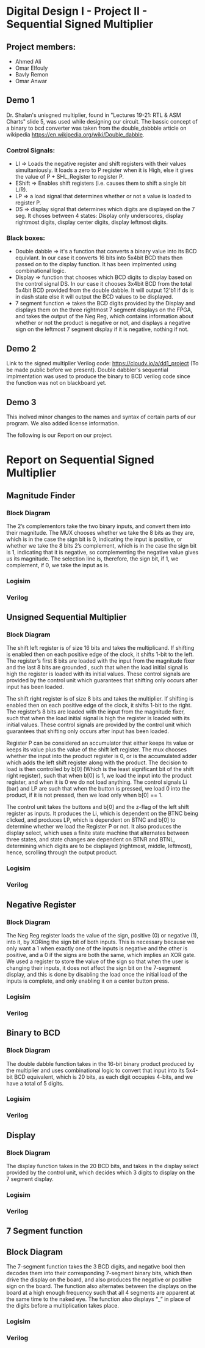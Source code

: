 # Digital Design I - Project II - Sequential Signed Multiplier
## Project members:
- Ahmed Ali
- Omar Elfouly
- Bavly Remon
- Omar Anwar

## Demo 1
Dr. Shalan's unisgned multiplier, found in "Lectures 19-21: RTL & ASM Charts" slide 5, was used while designing our circuit.
The bassic concept of a binary to bcd converter was taken from the double_dabbble article on wikipedia https://en.wikipedia.org/wiki/Double_dabble.

### Control Signals:
- LI => Loads the negative register and shift registers with their values simultaniously. It loads a zero to P register when it is High, else it gives the value of P + SHL_Register to register P.
- EShift => Enables shift registers (i.e. causes them to shift a single bit L/R).
- LP => a load signal that determines whether or not a value is loaded to register P.
- DS => display signal that determines which digits are displayed on the 7 seg. It choses between 4 states: Display only underscores, display rightmost digits, display center digits, display leftmost digits.

### Black boxes:
- Double dabble => it's a function that converts a binary value into its BCD equivlant. In our case it converts 16 bits into 5x4bit BCD thats then passed on to the display function. It has been implmented using combinational logic.
- Display => function that chooses which BCD digits to display based on the control signal DS. In our case it chooses 3x4bit BCD from the total 5x4bit BCD provided from the double dabble. It will output 12'b1 if ds is in dash state else it will output the BCD values to be displayed. 
- 7 segment function => takes the BCD digits provided by the Display and displays them on the three rightmost 7 segment displays on the FPGA, and takes the output of the Neg Reg, which contains information about whether or not the product is negative or not, and displays a negative sign on the leftmost 7 segment display if it is negative, nothing if not.

## Demo 2
Link to the signed multiplier Verilog code: https://cloudv.io/a/dd1_project (To be made public before we present).
Double dabbler's sequential implmentation was used to produce the binary to BCD verilog code since the function was not on blackboard yet.

## Demo 3
This inolved minor changes to the names and syntax of certain parts of our program. We also added license information.

The following is our Report on our project.

# Report on Sequential Signed Multiplier
## Magnitude Finder
### Block Diagram
The 2’s complementors take the two binary inputs, and convert them into their magnitude. The MUX chooses whether we take the 8 bits as they are, which is in the case the sign bit is 0, indicating the input is positive, or whether we take the 8 bits 2’s complement, which is in the case the sign bit is 1, indicating that it is negative, so complementing the negative value gives us its magnitude. The selection line is, therefore, the sign bit, if 1, we complement, if 0, we take the input as is.
### Logisim

### Verilog

## Unsigned Sequential Multiplier

### Block Diagram
The shift left register is of size 16 bits and takes the multiplicand. If shifting is enabled then on each positive edge of the clock, it shifts 1-bit to the left. The register’s first 8 bits are loaded with the input from the magnitude fixer and the last 8 bits are grounded , such that when the load initial signal is high the register is loaded with its initial values. These control signals are provided by the control unit which guarantees that shifting only occurs after input has been loaded.

The shift right register is of size 8 bits and takes the multiplier. If shifting is enabled then on each positive edge of the clock, it shifts 1-bit to the right. The register’s 8 bits are loaded with the input from the magnitude fixer, such that when the load initial signal is high the register is loaded with its initial values. These control signals are provided by the control unit which guarantees that shifting only occurs after input has been loaded.

Register P can be considered an accumulator that either keeps its value or keeps its value plus the value of the shift left register. The mux chooses whether the input into the product register is 0, or is the accumulated adder which adds the left shift register along with the product. The decision to load is then controlled by b[0] (Which is the least significant bit of the shift right register), such that when b[0] is 1, we load the input into the product register, and when it is 0 we do not load anything. The control signals Li (bar) and LP are such that when the button is pressed, we load 0 into the product, if it is not pressed, then we load only when b[0] == 1.

The control unit takes the buttons and b[0] and the z-flag of the left shift register as inputs. It produces the Li, which is dependent on the BTNC being clicked, and produces LP, which is dependent on BTNC and b[0] to determine whether we load the Register P or not. It also produces the display select, which uses a finite state machine that alternates between three states, and state changes are dependent on BTNR and BTNL, determining which digits are to be displayed (rightmost, middle, leftmost), hence, scrolling through the output product. 
### Logisim

### Verilog

## Negative Register

### Block Diagram
The Neg Reg register loads the value of the sign, positive (0) or negative (1), into it, by XORing the sign bit of both inputs. This is necessary because we only want a 1 when exactly one of the inputs is negative and the other is positive, and a 0 if the signs are both the same, which implies an XOR gate. We used a register to store the value of the sign so that when the user is changing their inputs, it does not affect the sign bit on the 7-segment display, and this is done by disabling the load once the initial load of the inputs is complete, and only enabling it on a center button press.

### Logisim

### Verilog

## Binary to BCD

### Block Diagram
The double dabble function takes in the 16-bit binary product produced by the multiplier and uses combinational logic to convert that input into its 5x4-bit BCD equivalent, which is 20 bits, as each digit occupies 4-bits, and we have a total of 5 digits.
### Logisim

### Verilog

## Display

### Block Diagram
The display function takes in the 20 BCD bits, and takes in the display select provided by the control unit, which decides which 3 digits to display on the 7 segment display.

### Logisim

### Verilog

## 7 Segment function

## Block Diagram
The 7-segment function takes the 3 BCD digits, and negative bool then decodes them into their corresponding 7-segment binary bits, which then drive the display on the board, and also produces the negative or positive sign on the board. The function also alternates between the displays on the board at a high enough frequency such that all 4 segments are apparent at the same time to the naked eye. The function also displays “_” in place of the digits before a multiplication takes place.

### Logisim

### Verilog
